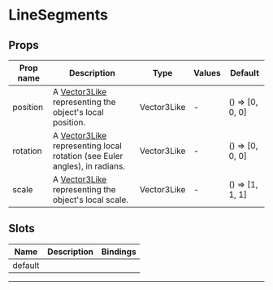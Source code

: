 # LineSegments

## Props

| Prop name | Description                                                                                     | Type        | Values | Default            |
| --------- | ----------------------------------------------------------------------------------------------- | ----------- | ------ | ------------------ |
| position  | A [Vector3Like](/types#vector3like) representing the object's local position.                   | Vector3Like | -      | () =&gt; [0, 0, 0] |
| rotation  | A [Vector3Like](/types#vector3like) representing local rotation (see Euler angles), in radians. | Vector3Like | -      | () =&gt; [0, 0, 0] |
| scale     | A [Vector3Like](/types#vector3like) representing the object's local scale.                      | Vector3Like | -      | () =&gt; [1, 1, 1] |

## Slots

| Name    | Description | Bindings |
| ------- | ----------- | -------- |
| default |             |          |

---

